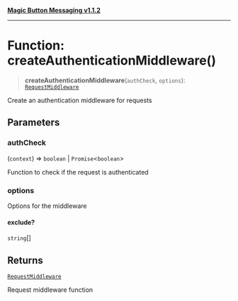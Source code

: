 [**Magic Button Messaging v1.1.2**](../README.md)

***

# Function: createAuthenticationMiddleware()

> **createAuthenticationMiddleware**(`authCheck`, `options`): [`RequestMiddleware`](../type-aliases/RequestMiddleware.md)

Create an authentication middleware for requests

## Parameters

### authCheck

(`context`) => `boolean` \| `Promise`\<`boolean`\>

Function to check if the request is authenticated

### options

Options for the middleware

#### exclude?

`string`[]

## Returns

[`RequestMiddleware`](../type-aliases/RequestMiddleware.md)

Request middleware function
